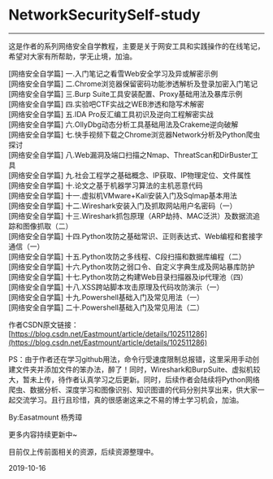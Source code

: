 # NetworkSecuritySelf-study

---

这是作者的系列网络安全自学教程，主要是关于网安工具和实践操作的在线笔记，希望对大家有所帮助，学无止境，加油。

[网络安全自学篇] 一.入门笔记之看雪Web安全学习及异或解密示例 <br />
[网络安全自学篇] 二.Chrome浏览器保留密码功能渗透解析及登录加密入门笔记 <br />
[网络安全自学篇] 三.Burp Suite工具安装配置、Proxy基础用法及暴库示例 <br />
[网络安全自学篇] 四.实验吧CTF实战之WEB渗透和隐写术解密 <br />
[网络安全自学篇] 五.IDA Pro反汇编工具初识及逆向工程解密实战 <br />
[网络安全自学篇] 六.OllyDbg动态分析工具基础用法及Crakeme逆向破解 <br />
[网络安全自学篇] 七.快手视频下载之Chrome浏览器Network分析及Python爬虫探讨 <br />
[网络安全自学篇] 八.Web漏洞及端口扫描之Nmap、ThreatScan和DirBuster工具 <br />
[网络安全自学篇] 九.社会工程学之基础概念、IP获取、IP物理定位、文件属性 <br />
[网络安全自学篇] 十.论文之基于机器学习算法的主机恶意代码 <br />
[网络安全自学篇] 十一.虚拟机VMware+Kali安装入门及Sqlmap基本用法 <br />
[网络安全自学篇] 十二.Wireshark安装入门及抓取网站用户名密码（一） <br />
[网络安全自学篇] 十三.Wireshark抓包原理（ARP劫持、MAC泛洪）及数据流追踪和图像抓取（二） <br />
[网络安全自学篇] 十四.Python攻防之基础常识、正则表达式、Web编程和套接字通信（一） <br />
[网络安全自学篇] 十五.Python攻防之多线程、C段扫描和数据库编程（二） <br />
[网络安全自学篇] 十六.Python攻防之弱口令、自定义字典生成及网站暴库防护 <br />
[网络安全自学篇] 十七.Python攻防之构建Web目录扫描器及ip代理池（四） <br />
[网络安全自学篇] 十八.XSS跨站脚本攻击原理及代码攻防演示（一） <br />
[网络安全自学篇] 十九.Powershell基础入门及常见用法（一） <br />
[网络安全自学篇] 二十.Powershell基础入门及常见用法（二） <br />

作者CSDN原文链接：[https://blog.csdn.net/Eastmount/article/details/102511286](https://blog.csdn.net/Eastmount/article/details/102511286)

PS：由于作者还在学习github用法，命令行受速度限制总报错，这里采用手动创建文件夹并添加文件的笨办法，醉了！同时，Wireshark和BurpSuite、虚拟机较大，暂未上传，待作者认真学习之后更新。同时，后续作者会陆续将Python网络爬虫、数据分析、深度学习和图像识别、知识图谱的代码分别共享出来，供大家一起交流学习。且行且珍惜，真的很感谢这来之不易的博士学习机会，加油。

By:Easatmount 杨秀璋

更多内容持续更新中~

目前仅上传前面相关的资源，后续资源整理中。




2019-10-16
